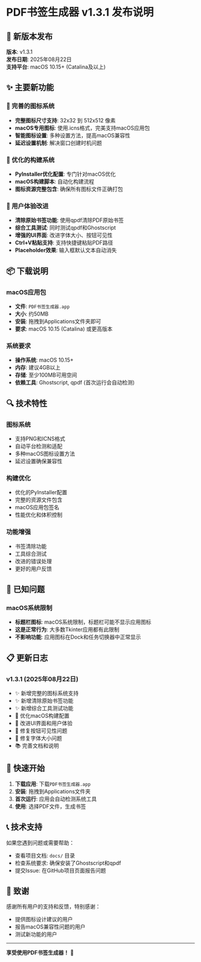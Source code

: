 # PDF书签生成器 v1.3.1 发布说明

## 🎉 新版本发布

**版本**: v1.3.1  
**发布日期**: 2025年08月22日  
**支持平台**: macOS 10.15+ (Catalina及以上)

## ✨ 主要新功能

### 🎨 完善的图标系统
- **完整图标尺寸支持**: 32x32 到 512x512 像素
- **macOS专用图标**: 使用.icns格式，完美支持macOS应用包
- **智能图标设置**: 多种设置方法，提高macOS兼容性
- **延迟设置机制**: 解决窗口创建时机问题

### 🔧 优化的构建系统
- **PyInstaller优化配置**: 专门针对macOS优化
- **macOS构建脚本**: 自动化构建流程
- **图标资源完整包含**: 确保所有图标文件正确打包

### 🚀 用户体验改进
- **清除原始书签功能**: 使用qpdf清除PDF原始书签
- **综合工具测试**: 同时测试qpdf和Ghostscript
- **增强的UI界面**: 改进字体大小、按钮可见性
- **Ctrl+V粘贴支持**: 支持快捷键粘贴PDF路径
- **Placeholder效果**: 输入框默认文本自动消失

## 📦 下载说明

### macOS应用包
- **文件**: `PDF书签生成器.app`
- **大小**: 约50MB
- **安装**: 拖拽到Applications文件夹即可
- **要求**: macOS 10.15 (Catalina) 或更高版本

### 系统要求
- **操作系统**: macOS 10.15+
- **内存**: 建议4GB以上
- **存储**: 至少100MB可用空间
- **依赖工具**: Ghostscript, qpdf (首次运行会自动检测)

## 🔍 技术特性

### 图标系统
- 支持PNG和ICNS格式
- 自动平台检测和适配
- 多种macOS图标设置方法
- 延迟设置确保兼容性

### 构建优化
- 优化的PyInstaller配置
- 完整的资源文件包含
- macOS应用包签名
- 性能优化和体积控制

### 功能增强
- 书签清除功能
- 工具综合测试
- 改进的错误处理
- 更好的用户反馈

## 🐛 已知问题

### macOS系统限制
- **标题栏图标**: macOS系统限制，标题栏可能不显示应用图标
- **这是正常行为**: 大多数Tkinter应用都有此限制
- **不影响功能**: 应用图标在Dock和任务切换器中正常显示

## 📋 更新日志

### v1.3.1 (2025年08月22日)
- ✨ 新增完整的图标系统支持
- ✨ 新增清除原始书签功能
- ✨ 新增综合工具测试功能
- 🔧 优化macOS构建配置
- 🔧 改进UI界面和用户体验
- 🐛 修复按钮可见性问题
- 🐛 修复字体大小问题
- 📚 完善文档和说明

## 🚀 快速开始

1. **下载应用**: 下载`PDF书签生成器.app`
2. **安装**: 拖拽到Applications文件夹
3. **首次运行**: 应用会自动检测系统工具
4. **使用**: 选择PDF文件，生成书签

## 📞 技术支持

如果您遇到问题或需要帮助：
- 查看项目文档: `docs/` 目录
- 检查系统要求: 确保安装了Ghostscript和qpdf
- 提交Issue: 在GitHub项目页面报告问题

## 🙏 致谢

感谢所有用户的支持和反馈，特别感谢：
- 提供图标设计建议的用户
- 报告macOS兼容性问题的用户
- 测试新功能的用户

---

**享受使用PDF书签生成器！** 🎉
